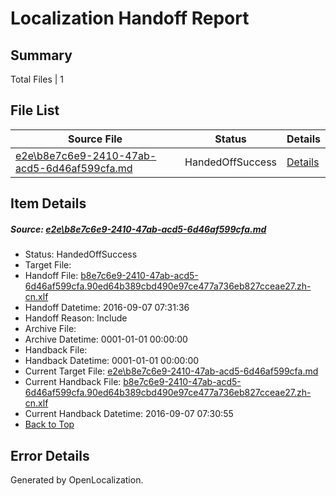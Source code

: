 # <a name='report-top'></a> Localization Handoff Report

## Summary
 Total Files | 1

## File List
 Source File | Status | Details 
 ----------- | ------ | ------- 
 [e2e\b8e7c6e9-2410-47ab-acd5-6d46af599cfa.md](https://github.com/OpenLocalizationTestOrg/ol-test0/blob/ca1f58b16a1305b954be0c24ed070505cce2f5bb/e2e/b8e7c6e9-2410-47ab-acd5-6d46af599cfa.md) | HandedOffSuccess | [Details](#aa814007675cafd8f4c369194237324acc03cb951)

## Item Details
##### <a name='aa814007675cafd8f4c369194237324acc03cb951'></a> Source: [e2e\b8e7c6e9-2410-47ab-acd5-6d46af599cfa.md](https://github.com/OpenLocalizationTestOrg/ol-test0/blob/ca1f58b16a1305b954be0c24ed070505cce2f5bb/e2e/b8e7c6e9-2410-47ab-acd5-6d46af599cfa.md)
* Status: HandedOffSuccess
* Target File: 
* Handoff File: [b8e7c6e9-2410-47ab-acd5-6d46af599cfa.90ed64b389cbd490e97ce477a736eb827cceae27.zh-cn.xlf](https://github.com/OpenLocalizationTestOrg/ol-test0-handoff/blob/7f8512d57b20f8114167cad99b18bcbcb73e1ceb/ol-handoff/OpenLocalizationTestOrg/ol-test0-zhcn/ci/ht/b8e7c6e9-2410-47ab-acd5-6d46af599cfa.90ed64b389cbd490e97ce477a736eb827cceae27.zh-cn.xlf)
* Handoff Datetime: 2016-09-07 07:31:36
* Handoff Reason: Include
* Archive File: 
* Archive Datetime: 0001-01-01 00:00:00
* Handback File: 
* Handback Datetime: 0001-01-01 00:00:00
* Current Target File: [e2e\b8e7c6e9-2410-47ab-acd5-6d46af599cfa.md](https://github.com/OpenLocalizationTestOrg/ol-test0-zhcn/blob/bf0e377f10f75251973e43f620f8086663c2311b/e2e/b8e7c6e9-2410-47ab-acd5-6d46af599cfa.md)
* Current Handback File: [b8e7c6e9-2410-47ab-acd5-6d46af599cfa.90ed64b389cbd490e97ce477a736eb827cceae27.zh-cn.xlf](https://github.com/OpenLocalizationTestOrg/ol-test0-handback/blob/61ad1f9d906dfd56b3ecde99bf436587f58ad48a/ol-handback/OpenLocalizationTestOrg/ol-test0-zhcn/ci/ht/b8e7c6e9-2410-47ab-acd5-6d46af599cfa.90ed64b389cbd490e97ce477a736eb827cceae27.zh-cn.xlf)
* Current Handback Datetime: 2016-09-07 07:30:55
* [Back to Top](#report-top)


## Error Details

Generated by OpenLocalization.
